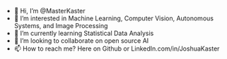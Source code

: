 - 👋 Hi, I’m @MasterKaster
- 👀 I’m interested in Machine Learning, Computer Vision, Autonomous Systems, and Image Processing
- 🌱 I’m currently learning Statistical Data Analysis
- 💞️ I’m looking to collaborate on open source AI
- 📫 How to reach me? Here on Github or LinkedIn.com/in/JoshuaKaster

<!---
MasterKaster/MasterKaster is a ✨ special ✨ repository because its `README.md` (this file) appears on your GitHub profile.
You can click the Preview link to take a look at your changes.
--->
